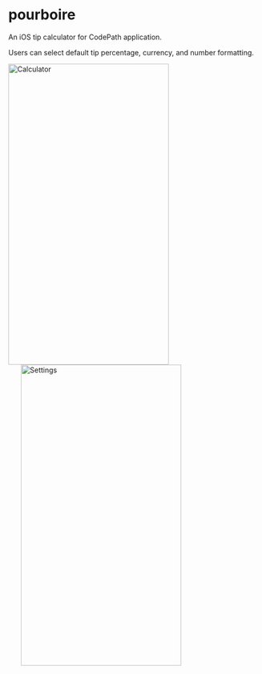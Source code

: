 pourboire
=========

An iOS tip calculator for CodePath application.

Users can select default tip percentage, currency, and number formatting. 

<img src="http://f.cl.ly/items/0v2j0a0k3r2F0l3w2C3m/Image%202014-08-22%20at%2012.47.49%20AM.png" alt="Calculator" height="600" width="320">
<img src="http://f.cl.ly/items/2p0o3F140X193o243t07/Image%202014-08-22%20at%2012.48.18%20AM.png" hspace="25" alt="Settings" height="600" width="320">
